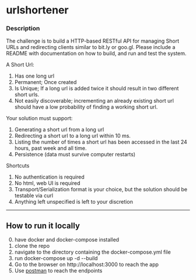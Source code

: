 # urlshortener

### Description

The challenge is to build a HTTP-based RESTful API for managing Short URLs and redirecting
clients similar to bit.ly or goo.gl.
Please include a README with documentation on how to build, and run and test the system. 

A Short Url:
1. Has one long url
2. Permanent; Once created
3. Is Unique; If a long url is added twice it should result in two different short urls.
4. Not easily discoverable; incrementing an already existing short url should have a low
probability of finding a working short url.

Your solution must support:
1. Generating a short url from a long url
2. Redirecting a short url to a long url within 10 ms.
3. Listing the number of times a short url has been accessed in the last 24 hours, past week and all time.
4. Persistence (data must survive computer restarts)

Shortcuts
1. No authentication is required
2. No html, web UI is required
3. Transport/Serialization format is your choice, but the solution should be testable via curl
4. Anything left unspecified is left to your discretion
---

## How to run it locally
0. have docker and docker-compose installed
1. clone the repo
2. navigate to the directory containing the docker-compose.yml file
3. run docker-compose up -d --build
4. Go to the browser on http://localhost:3000 to reach the app
4. Use [postman](https://www.getpostman.com/) to reach the endpoints
